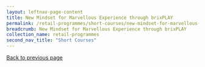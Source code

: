```yaml
---
layout: leftnav-page-content
title: New Mindset for Marvellous Experience through brixPLAY
permalink: /retail-programmes/short-courses/new-mindset-for-marvellous-experience-through-brixplay
breadcrumb: New Mindset for Marvellous Experience through brixPLAY
collection_name: retail-programmes
second_nav_title: "Short Courses"
---
```

<a href="#" onclick="history.go(-1)">Back to previous page</a><br>
